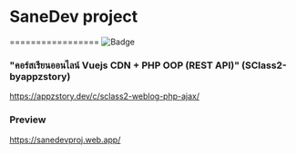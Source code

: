 # SaneDev project


=================
![Badge](https://img.shields.io/badge/Bootstap-5-purple?style=plastic&logo=Bootstrap)


### "คอร์สเรียนออนไลน์ Vuejs CDN + PHP OOP (REST API)"  (SClass2-byappzstory)
https://appzstory.dev/c/sclass2-weblog-php-ajax/

### Preview
https://sanedevproj.web.app/

